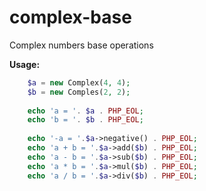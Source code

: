 # complex-base
Complex numbers base operations

**Usage:**

```php
    $a = new Complex(4, 4);
    $b = new Comples(2, 2);
    
    echo 'a = '. $a . PHP_EOL;
    echo 'b = '. $b . PHP_EOL;
    
    echo '-a = '.$a->negative() . PHP_EOL;
    echo 'a + b = '.$a->add($b) . PHP_EOL;
    echo 'a - b = '.$a->sub($b) . PHP_EOL;
    echo 'a * b = '.$a->mul($b) . PHP_EOL;
    echo 'a / b = '.$a->div($b) . PHP_EOL;
```